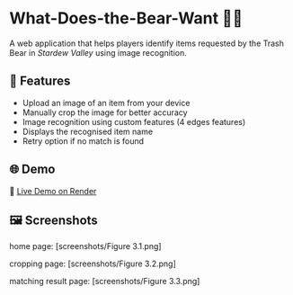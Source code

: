 # What-Does-the-Bear-Want 🐻🌽  
A web application that helps players identify items requested by the Trash Bear in *Stardew Valley* using image recognition.

## 🎯 Features

- Upload an image of an item from your device
- Manually crop the image for better accuracy
- Image recognition using custom features (4 edges features)
- Displays the recognised item name
- Retry option if no match is found

## 🌐 Demo

🚀 [Live Demo on Render](https://svbear.onrender.com/)

## 🖼️ Screenshots
home page: [screenshots/Figure 3.1.png]

cropping page: [screenshots/Figure 3.2.png]

matching result page: [screenshots/Figure 3.3.png]



